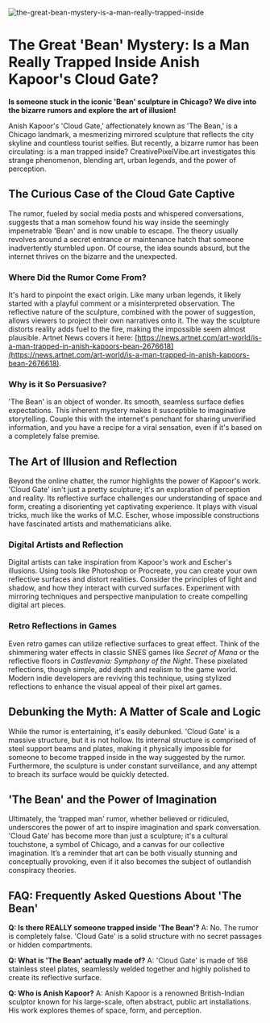 ![the-great-bean-mystery-is-a-man-really-trapped-inside](https://images.pexels.com/photos/30605824/pexels-photo-30605824.jpeg?auto=compress&cs=tinysrgb&fit=crop&h=627&w=1200)

# The Great 'Bean' Mystery: Is a Man Really Trapped Inside Anish Kapoor's Cloud Gate?

**Is someone stuck in the iconic 'Bean' sculpture in Chicago? We dive into the bizarre rumors and explore the art of illusion!**

Anish Kapoor's 'Cloud Gate,' affectionately known as 'The Bean,' is a Chicago landmark, a mesmerizing mirrored sculpture that reflects the city skyline and countless tourist selfies. But recently, a bizarre rumor has been circulating: is a man trapped inside? CreativePixelVibe.art investigates this strange phenomenon, blending art, urban legends, and the power of perception.

## The Curious Case of the Cloud Gate Captive

The rumor, fueled by social media posts and whispered conversations, suggests that a man somehow found his way inside the seemingly impenetrable 'Bean' and is now unable to escape. The theory usually revolves around a secret entrance or maintenance hatch that someone inadvertently stumbled upon. Of course, the idea sounds absurd, but the internet thrives on the bizarre and the unexpected.

### Where Did the Rumor Come From?

It's hard to pinpoint the exact origin. Like many urban legends, it likely started with a playful comment or a misinterpreted observation. The reflective nature of the sculpture, combined with the power of suggestion, allows viewers to project their own narratives onto it. The way the sculpture distorts reality adds fuel to the fire, making the impossible seem almost plausible. Artnet News covers it here: [https://news.artnet.com/art-world/is-a-man-trapped-in-anish-kapoors-bean-2676618](https://news.artnet.com/art-world/is-a-man-trapped-in-anish-kapoors-bean-2676618).

### Why is it So Persuasive?

'The Bean' is an object of wonder. Its smooth, seamless surface defies expectations. This inherent mystery makes it susceptible to imaginative storytelling. Couple this with the internet's penchant for sharing unverified information, and you have a recipe for a viral sensation, even if it's based on a completely false premise.

## The Art of Illusion and Reflection

Beyond the online chatter, the rumor highlights the power of Kapoor's work. 'Cloud Gate' isn't just a pretty sculpture; it's an exploration of perception and reality. Its reflective surface challenges our understanding of space and form, creating a disorienting yet captivating experience. It plays with visual tricks, much like the works of M.C. Escher, whose impossible constructions have fascinated artists and mathematicians alike.

### Digital Artists and Reflection

Digital artists can take inspiration from Kapoor's work and Escher's illusions. Using tools like Photoshop or Procreate, you can create your own reflective surfaces and distort realities. Consider the principles of light and shadow, and how they interact with curved surfaces. Experiment with mirroring techniques and perspective manipulation to create compelling digital art pieces.

### Retro Reflections in Games

Even retro games can utilize reflective surfaces to great effect. Think of the shimmering water effects in classic SNES games like *Secret of Mana* or the reflective floors in *Castlevania: Symphony of the Night*. These pixelated reflections, though simple, add depth and realism to the game world. Modern indie developers are reviving this technique, using stylized reflections to enhance the visual appeal of their pixel art games.

## Debunking the Myth: A Matter of Scale and Logic

While the rumor is entertaining, it's easily debunked. 'Cloud Gate' is a massive structure, but it is not hollow. Its internal structure is comprised of steel support beams and plates, making it physically impossible for someone to become trapped inside in the way suggested by the rumor. Furthermore, the sculpture is under constant surveillance, and any attempt to breach its surface would be quickly detected.

## 'The Bean' and the Power of Imagination

Ultimately, the 'trapped man' rumor, whether believed or ridiculed, underscores the power of art to inspire imagination and spark conversation. 'Cloud Gate' has become more than just a sculpture; it's a cultural touchstone, a symbol of Chicago, and a canvas for our collective imagination. It’s a reminder that art can be both visually stunning and conceptually provoking, even if it also becomes the subject of outlandish conspiracy theories.

## FAQ: Frequently Asked Questions About 'The Bean'

**Q: Is there REALLY someone trapped inside 'The Bean'?**
A: No. The rumor is completely false. 'Cloud Gate' is a solid structure with no secret passages or hidden compartments.

**Q: What is 'The Bean' actually made of?**
A: 'Cloud Gate' is made of 168 stainless steel plates, seamlessly welded together and highly polished to create its reflective surface.

**Q: Who is Anish Kapoor?**
A: Anish Kapoor is a renowned British-Indian sculptor known for his large-scale, often abstract, public art installations. His work explores themes of space, form, and perception.